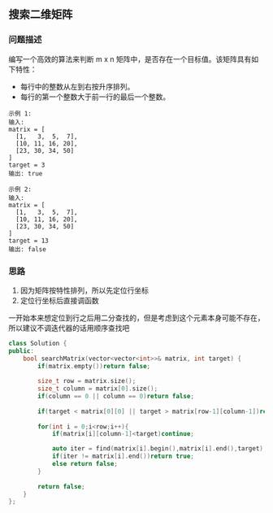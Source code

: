 ## 搜索二维矩阵

### 问题描述
编写一个高效的算法来判断 m x n 矩阵中，是否存在一个目标值。该矩阵具有如下特性：

- 每行中的整数从左到右按升序排列。
- 每行的第一个整数大于前一行的最后一个整数。

```
示例 1:
输入:
matrix = [
  [1,   3,  5,  7],
  [10, 11, 16, 20],
  [23, 30, 34, 50]
]
target = 3
输出: true

示例 2:
输入:
matrix = [
  [1,   3,  5,  7],
  [10, 11, 16, 20],
  [23, 30, 34, 50]
]
target = 13
输出: false
```

### 思路

1. 因为矩阵按特性排列，所以先定位行坐标
2. 定位行坐标后直接调函数

一开始本来想定位到行之后用二分查找的，但是考虑到这个元素本身可能不存在，所以建议不调迭代器的话用顺序查找吧

```CPP
class Solution {
public:
    bool searchMatrix(vector<vector<int>>& matrix, int target) {
        if(matrix.empty())return false;
        
        size_t row = matrix.size();
        size_t column = matrix[0].size();
        if(column == 0 || column == 0)return false;
        
        if(target < matrix[0][0] || target > matrix[row-1][column-1])return false;
        
        for(int i = 0;i<row;i++){
            if(matrix[i][column-1]<target)continue;

            auto iter = find(matrix[i].begin(),matrix[i].end(),target);
            if(iter != matrix[i].end())return true;
            else return false;
        }
        
        return false;
    } 
};
```